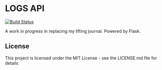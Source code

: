 # LOGS API

[![Build Status](https://travis-ci.com/SeanBE/logs-api.svg?token=YwoffpzcxpVgFc4sk6nY&branch=master)](https://travis-ci.com/SeanBE/logs-api)

A work in progress in replacing my lifting journal. Powered by Flask. 

## License

This project is licensed under the MIT License - see the LICENSE.md file for details
